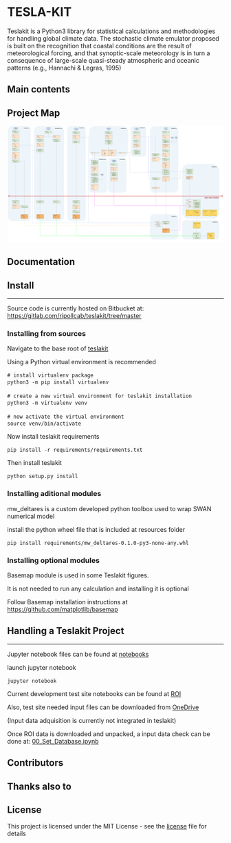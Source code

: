 # TESLA-KIT 

Teslakit is a Python3 library for statistical calculations and methodologies for handling global climate data.
The stochastic climate emulator proposed is built on the recognition that coastal conditions are the result of meteorological forcing, 
and that synoptic-scale meteorology is in turn a consequence of large-scale quasi-steady atmospheric and oceanic patterns (e.g., Hannachi & Legras, 1995)


## Main contents


## Project Map

![picture](docs/img/map.svg)


## Documentation


## Install 
- - -

Source code is currently hosted on Bitbucket at: https://gitlab.com/ripollcab/teslakit/tree/master 

### Installing from sources

Navigate to the base root of [teslakit](./)

Using a Python virtual environment is recommended

```
# install virtualenv package 
python3 -m pip install virtualenv

# create a new virtual environment for teslakit installation
python3 -m virtualenv venv

# now activate the virtual environment
source venv/bin/activate
```

Now install teslakit requirements

```
pip install -r requirements/requirements.txt
```

Then install teslakit

```
python setup.py install
```

### Installing aditional modules

mw\_deltares is a custom developed python toolbox used to wrap SWAN numerical model

install the python wheel file that is included at resources folder

```
pip install requirements/mw_deltares-0.1.0-py3-none-any.whl
```

### Installing optional modules

Basemap module is used in some Teslakit figures.

It is not needed to run any calculation and installing it is optional

Follow Basemap installation instructions at https://github.com/matplotlib/basemap


## Handling a Teslakit Project 
- - -

Jupyter notebook files can be found at [notebooks](notebooks/)

launch jupyter notebook

```
jupyter notebook
```

Current development test site notebooks can be found at [ROI](notebooks/nb_ROI/)

Also, test site needed input files can be downloaded from [OneDrive](https://unican-my.sharepoint.com/:u:/g/personal/ripolln_unican_es/EbV8pLPheXZEpg8I6VCKjF4BscJoReoq5pO5w0358x88Vg?e=ygozCh)

(Input data adquisition is currently not integrated in teslakit)


Once ROI data is downloaded and unpacked, a input data check can be done at: [00_Set_Database.ipynb](notebooks/ROI/01_Offshore/00_Set_Database.ipynb)


## Contributors


## Thanks also to


## License

This project is licensed under the MIT License - see the [license](LICENSE.txt) file for details





